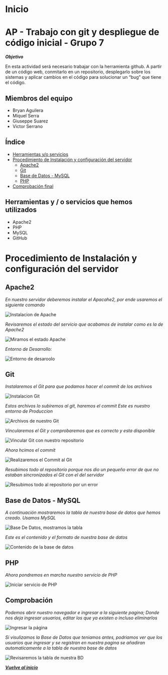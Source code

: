 
# Inicio
# **AP - Trabajo con git y despliegue de código inicial - Grupo 7** 

***Objetivo***

En esta actividad será necesario trabajar con la herramienta github. A partir de un código web, conmitarlo en un repositorio, desplegarlo sobre los sistemas y aplicar cambios en el código para solucionar un “bug” que tiene el código.

## Miembros del equipo 

- Bryan Aguilera
- Miquel Serra
- Giuseppe Suarez
- Victor Serrano

## Índice

- [Herramientas y/o servicios](#herramientas-y--o-servicios-que-hemos-utilizados)
- [Procedimiento de Instalación y configuración del servidor](#procedimiento-de-instalación-y-configuración-del-servidor)
  - [Apache2](#apache2)
  - [Git](#git)
  - [Base de Datos - MySQL](#base-de-datos---mysql)
  - [PHP](#php)
- [Comprobación final](#comprobación)

## Herramientas y / o servicios que hemos utilizados

- Apache2
- PHP
- MySQL
- GitHub

# Procedimiento de Instalación y configuración del servidor

## Apache2

*En nuestro servidor deberemos instalar el Apacahe2, por ende usaremos el siguiente comando*

![Instalacion de Apache](Imagenes/Instalacion-Apache.png "Imagen de la instalación del Apache2")

*Revisaremos el estado del servicio que acabamos de instalar como es la de Apache2*

![Miramos el estado Apache](Imagenes/Status-apache.png "Imagen del estado del servicio del Apache2")

*Entorno de Desarrollo:*

![Entorno de desaroolo](Imagenes/Entorno-de-desarollo.png "Mostramos el entorno de desarollo")


## Git

*Instalaremos el Git para que podamos hacer el commit de los archivos*

![Instalacion Git](Imagenes/Instalacion-git.png "Instalamos el Git y podemos hacer el commit de los archivos")

*Estos archivos lo subiremos al git, haremos el commit*
*Este es nuestro entorno de Produccion*

![Archivos de nuestro Git](Imagenes/Archivos.png "Archivos con el cual haremos el commit")

*Vincularemos el Git y comprobaremos que es correcto y esta disponible*

![Vincular Git con nuestro repositorio](Imagenes/Vincular.png "Vinculamos el Git y hacemos comprobación")

*Ahora hcimos el commit*

![Realizaremos el Commit al Git](Imagenes/Commit.png "Hacemos el commit")

*Resubimos todo al repositorio porque nos dio un pequeño error de que no estaban sincronizados el Git con el del servidor*

![Resubimos todo al repositorio por un error](Imagenes/Force.png "Resubiremos todo por un pequeño error de sincronizacion")

## Base de Datos - MySQL

*A continuación mostraremos la tabla de nuestra base de datos que hemos creado. Usamos MySQL*

![Base De Datos, mostramos la tabla](Imagenes/BD.png "Usaremos la base de datos de MySQL")

*Este es el contenido y el formato de nuestra base de datos*

![Contenido de la base de datos](Imagenes/Contenido.png "Mostramos la base de datos")

## PHP 

*Ahora pondremos en marcha nuestro servicio de PHP*

![Iniciar servicio de PHP](Imagenes/php.png "Iniciamos nuestro servicio de PHP")

## Comprobación

*Podemos abrir nuestro navegador e ingresar a la siguiente pagina; 
Donde nos deja ingresar usuarios, editar los que ya existen o incluso eliminarlos* 

![Ingresar la página](Imagenes/Pagina.png "Ingresamos a la pagina web")


*Si visulizamos la Base de Datos que teniamos antes, podriamos ver que los usuarios que ingresar y se registran en nuestra pagina se añadiran automaticamente a la tabla de nuestra base de datos*

![Revisaremos la tabla de nuestra BD](Imagenes/usuarios.png "Usuarios en nuestra basde de datos")

[***Vuelve al inicio***](#inicio)
